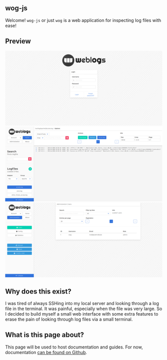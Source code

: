 ## wog-js

Welcome! `wog-js` or just `wog` is a web application for inspecting log files with ease!

## Preview
![login](https://raw.githubusercontent.com/wog-js/wog-js.github.io/main/screenshots/login.png)
![overview](https://raw.githubusercontent.com/wog-js/wog-js.github.io/main/screenshots/overview.png)
![admin](https://raw.githubusercontent.com/wog-js/wog-js.github.io/main/screenshots/admin.png)

## Why does this exist?

I was tired of always SSHing into my local server and looking through a log file in the terminal. It was painful, especially when the file was very large. So I decided to build myself a small web interface with some extra features to erase the pain of looking through log files via a small terminal.

## What is this page about?

This page will be used to host documentation and guides. For now, documentation [can be found on Github](https://github.com/wog-js/wog/wiki).
